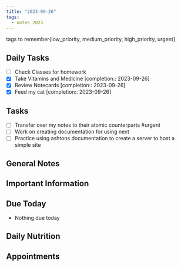 ```yaml
---
title: "2023-09-26"
tags:
  - notes_2023
---
```

tags to remember{low_priority, medium_priority, high_priority, urgent}

## Daily Tasks

- [ ] Check Classes for homework
- [x] Take Vitamins and Medicine  [completion:: 2023-09-26]
- [x] Review Notecards  [completion:: 2023-09-26]
- [x] Feed my cat  [completion:: 2023-09-26]

## Tasks
- [ ] Transfer over my notes to their atomic counterparts #urgent 
- [ ] Work on creating documentation for using next
- [ ] Practice using ashtons documentation to create a server to host a simple site

## General Notes



## Important Information




## Due Today
- Nothing due today



## Daily Nutrition 



## Appointments



